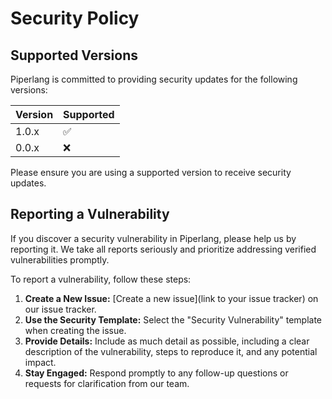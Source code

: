 # Security Policy

## Supported Versions

Piperlang is committed to providing security updates for the following versions:

| Version | Supported          |
| ------- | ------------------ |
| 1.0.x   | :white_check_mark: |
| 0.0.x   | :x:                |

Please ensure you are using a supported version to receive security updates.

## Reporting a Vulnerability

If you discover a security vulnerability in Piperlang, please help us by reporting it. We take all reports seriously and prioritize addressing verified vulnerabilities promptly.

To report a vulnerability, follow these steps:

1. **Create a New Issue:** [Create a new issue](link to your issue tracker) on our issue tracker.
2. **Use the Security Template:** Select the "Security Vulnerability" template when creating the issue.
3. **Provide Details:** Include as much detail as possible, including a clear description of the vulnerability, steps to reproduce it, and any potential impact.
4. **Stay Engaged:** Respond promptly to any follow-up questions or requests for clarification from our team.
